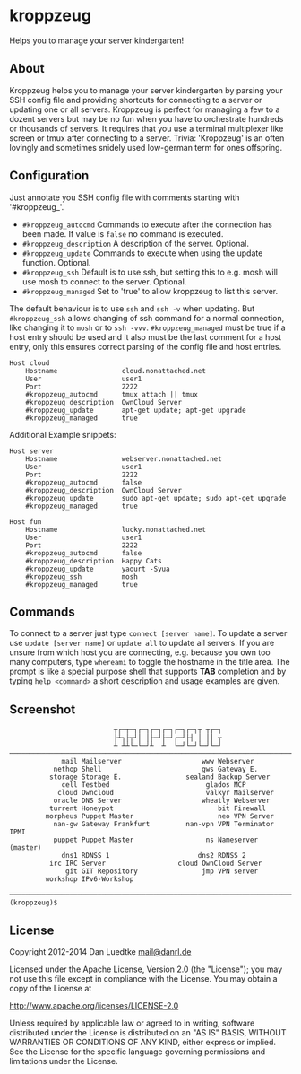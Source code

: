 kroppzeug
=========

Helps you to manage your server kindergarten!


About
-----

Kroppzeug helps you to manage your server kindergarten by parsing your
SSH config file and providing shortcuts for connecting to a server or
updating one or all servers. Kroppzeug is perfect for managing a few to
a dozent servers but may be no fun when you have to orchestrate hundreds
or thousands of servers. It requires that you use a terminal multiplexer
like screen or tmux after connecting to a server.
Trivia: 'Kroppzeug' is an often lovingly and sometimes snidely used
low-german term for ones offspring.


Configuration
-------------

Just annotate you SSH config file with comments starting with '#kroppzeug_'.


* ``#kroppzeug_autocmd`` Commands to execute after the connection has been made. If value is ``false`` no command is executed.
* ``#kroppzeug_description`` A description of the server. Optional.
* ``#kroppzeug_update`` Commands to execute when using the update function. Optional.
* ``#kroppzeug_ssh`` Default is to use ssh, but setting this to e.g. mosh will use mosh to connect to the server. Optional.
* ``#kroppzeug_managed`` Set to 'true' to allow kroppzeug to list this server.

The default behaviour is to use ``ssh`` and ``ssh -v`` when updating. But ``#kroppzeug_ssh`` allows changing of ssh command for a normal connection, like changing it to ``mosh`` or to ``ssh -vvv``.
``#kroppzeug_managed`` must be true if a host entry should be used and it also must be the last comment for a host entry, only this ensures correct parsing of the config file and host entries.

````
Host cloud
    Hostname                cloud.nonattached.net
    User                    user1
    Port                    2222
    #kroppzeug_autocmd      tmux attach || tmux
    #kroppzeug_description  OwnCloud Server
    #kroppzeug_update       apt-get update; apt-get upgrade
    #kroppzeug_managed      true
````

Additional Example snippets:

````
Host server
    Hostname                webserver.nonattached.net
    User                    user1
    Port                    2222
    #kroppzeug_autocmd      false
    #kroppzeug_description  OwnCloud Server
    #kroppzeug_update       sudo apt-get update; sudo apt-get upgrade
    #kroppzeug_managed      true
````

````
Host fun
    Hostname                lucky.nonattached.net
    User                    user1
    Port                    2222
    #kroppzeug_autocmd      false
    #kroppzeug_description  Happy Cats
    #kroppzeug_update       yaourt -Syua
    #kroppzeug_ssh          mosh
    #kroppzeug_managed      true
````

Commands
--------

To connect to a server just type ``connect [server name]``.
To update a server use ``update [server name]`` or ``update all`` to update
all servers. If you are unsure from which host you are connecting, e.g.
because you own too many computers, type ``whereami`` to toggle the hostname
in the title area. The prompt is like a special purpose shell that supports
**TAB** completion and by typing ``help <command>`` a short description and usage examples are given.


Screenshot
----------
````
                          ┬┌─┬─┐┌─┐┌─┐┌─┐┌─┐┌─┐┬ ┬┌─┐                           
                          ├┴┐├┬┘│ │├─┘├─┘┌─┘├┤ │ ││ ┬                           
                          ┴ ┴┴└─└─┘┴  ┴  └─┘└─┘└─┘└─┘                           
────────────────────────────────────────────────────────────────────────────────
             mail Mailserver                    www Webserver
           nethop Shell                         gws Gateway E.
          storage Storage E.                sealand Backup Server
             cell Testbed                        glados MCP                 
            cloud Owncloud                       valkyr Mailserver          
           oracle DNS Server                    wheatly Webserver           
          turrent Honeypot                          bit Firewall            
         morpheus Puppet Master                     neo VPN Server          
           nan-gw Gateway Frankfurt         nan-vpn VPN Terminator IPMI
           puppet Puppet Master                  ns Nameserver (master)
             dns1 RDNSS 1                      dns2 RDNSS 2
          irc IRC Server                  cloud OwnCloud Server
              git GIT Repository                jmp VPN server
         workshop IPv6-Workshop

────────────────────────────────────────────────────────────────────────────────
(kroppzeug)$ 

````

License
-------

Copyright 2012-2014 Dan Luedtke <mail@danrl.de>

Licensed under the Apache License, Version 2.0 (the "License");
you may not use this file except in compliance with the License.
You may obtain a copy of the License at

  http://www.apache.org/licenses/LICENSE-2.0

Unless required by applicable law or agreed to in writing, software
distributed under the License is distributed on an "AS IS" BASIS,
WITHOUT WARRANTIES OR CONDITIONS OF ANY KIND, either express or implied.
See the License for the specific language governing permissions and
limitations under the License.
